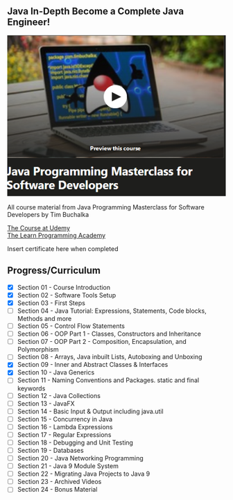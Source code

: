 ## Java In-Depth Become a Complete Java Engineer!

![JAVA ENGINEER](pic.jpg)

All course material from Java Programming Masterclass for Software Developers by Tim Buchalka

[The Course at Udemy](https://www.udemy.com/java-the-complete-java-developer-course)   
[The Learn Programming Academy](http://learnprogramming.academy)

Insert certificate here when completed

## Progress/Curriculum

- [x] Section 01 - Course Introduction
- [X] Section 02 - Software Tools Setup
- [x] Section 03 - First Steps
- [ ] Section 04 - Java Tutorial: Expressions, Statements, Code blocks, Methods and more
- [ ] Section 05 - Control Flow Statements
- [ ] Section 06 - OOP Part 1 - Classes, Constructors and Inheritance
- [ ] Section 07 - OOP Part 2 - Composition, Encapsulation, and Polymorphism
- [ ] Section 08 - Arrays, Java inbuilt Lists, Autoboxing and Unboxing
- [x] Section 09 - Inner and Abstract Classes & Interfaces
- [x] Section 10 - Java Generics
- [ ] Section 11 - Naming Conventions and Packages. static and final keywords
- [ ] Section 12 - Java Collections
- [ ] Section 13 - JavaFX
- [ ] Section 14 - Basic Input & Output including java.util
- [ ] Section 15 - Concurrency in Java
- [ ] Section 16 - Lambda Expressions
- [ ] Section 17 - Regular Expressions
- [ ] Section 18 - Debugging and Unit Testing
- [ ] Section 19 - Databases
- [ ] Section 20 - Java Networking Programming
- [ ] Section 21 - Java 9 Module System
- [ ] Section 22 - Migrating Java Projects to Java 9
- [ ] Section 23 - Archived Videos
- [ ] Section 24 - Bonus Material